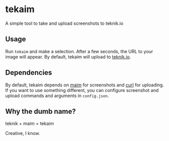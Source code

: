 # tekaim
A simple tool to take and upload screenshots to teknik.io

## Usage

Run `tekaim` and make a selection. After a few seconds, the URL to your image will appear. By default, tekaim will upload to [teknik.io](https://www.teknik.io/).

## Dependencies

By default, tekaim depends on [maim](https://github.com/naelstrof/maim) for screenshots and [curl](https://github.com/curl/curl) for uploading. If you want to use something different, you can configure screenshot and upload commands and arguments in `config.json`.

## Why the dumb name?

teknik + maim = tekaim

Creative, I know.
